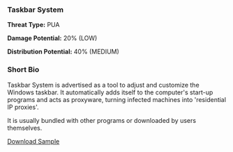 ### **Taskbar System**

**Threat Type:** PUA




**Damage Potential:** 20% (LOW)

**Distribution Potential:** 40% (MEDIUM)


### **Short Bio**
Taskbar System is advertised as a tool to adjust and customize the Windows taskbar.
It automatically adds itself to the computer's start-up programs and acts as proxyware, turning infected machines into 'residential IP proxies'.

It is usually bundled with other programs or downloaded by users themselves. 


[Download Sample](https://mega.nz/file/IGk3TQwC#M_jYELCkLs-Egf0tlMOkyCLoXD9Ipxx2wMKpce1IKLo)



